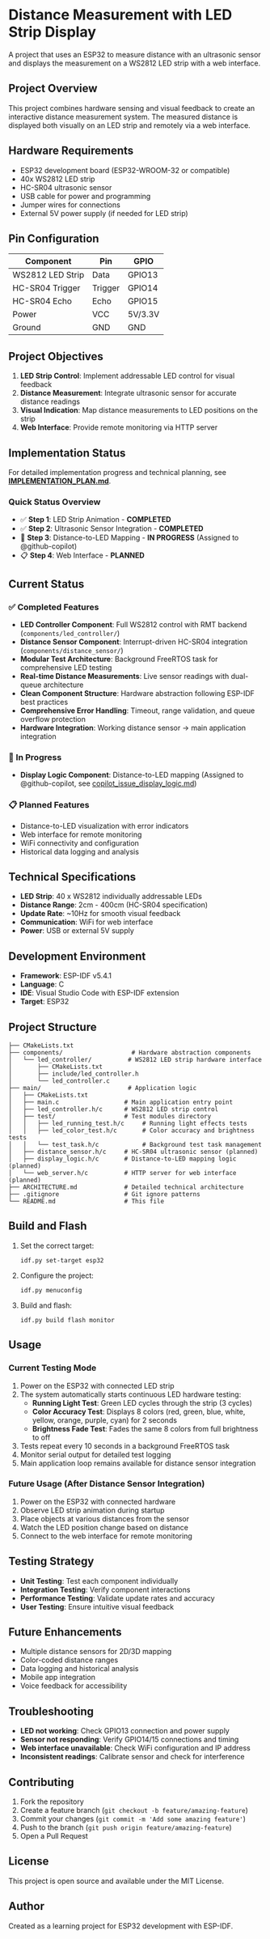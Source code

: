 # Distance Measurement with LED Strip Display

A project that uses an ESP32 to measure distance with an ultrasonic sensor and displays the measurement on a WS2812 LED strip with a web interface.

## Project Overview

This project combines hardware sensing and visual feedback to create an interactive distance measurement system. The measured distance is displayed both visually on an LED strip and remotely via a web interface.

## Hardware Requirements

- ESP32 development board (ESP32-WROOM-32 or compatible)
- 40x WS2812 LED strip
- HC-SR04 ultrasonic sensor
- USB cable for power and programming
- Jumper wires for connections
- External 5V power supply (if needed for LED strip)

## Pin Configuration

| Component | Pin | GPIO |
|-----------|-----|------|
| WS2812 LED Strip | Data | GPIO13 |
| HC-SR04 Trigger | Trigger | GPIO14 |
| HC-SR04 Echo | Echo | GPIO15 |
| Power | VCC | 5V/3.3V |
| Ground | GND | GND |

## Project Objectives

1. **LED Strip Control**: Implement addressable LED control for visual feedback
2. **Distance Measurement**: Integrate ultrasonic sensor for accurate distance readings
3. **Visual Indication**: Map distance measurements to LED positions on the strip
4. **Web Interface**: Provide remote monitoring via HTTP server

## Implementation Status

For detailed implementation progress and technical planning, see **[IMPLEMENTATION_PLAN.md](IMPLEMENTATION_PLAN.md)**.

### Quick Status Overview

- ✅ **Step 1**: LED Strip Animation - **COMPLETED**
- ✅ **Step 2**: Ultrasonic Sensor Integration - **COMPLETED** 
- 🔄 **Step 3**: Distance-to-LED Mapping - **IN PROGRESS** (Assigned to @github-copilot)
- 📋 **Step 4**: Web Interface - **PLANNED**

## Current Status

### ✅ Completed Features

- **LED Controller Component**: Full WS2812 control with RMT backend (`components/led_controller/`)
- **Distance Sensor Component**: Interrupt-driven HC-SR04 integration (`components/distance_sensor/`)
- **Modular Test Architecture**: Background FreeRTOS task for comprehensive LED testing
- **Real-time Distance Measurements**: Live sensor readings with dual-queue architecture
- **Clean Component Structure**: Hardware abstraction following ESP-IDF best practices
- **Comprehensive Error Handling**: Timeout, range validation, and queue overflow protection
- **Hardware Integration**: Working distance sensor → main application integration

### 🔄 In Progress

- **Display Logic Component**: Distance-to-LED mapping (Assigned to @github-copilot, see [copilot_issue_display_logic.md](copilot_issue_display_logic.md))

### 📋 Planned Features

- Distance-to-LED visualization with error indicators
- Web interface for remote monitoring
- WiFi connectivity and configuration
- Historical data logging and analysis

## Technical Specifications

- **LED Strip**: 40 x WS2812 individually addressable LEDs
- **Distance Range**: 2cm - 400cm (HC-SR04 specification)
- **Update Rate**: ~10Hz for smooth visual feedback
- **Communication**: WiFi for web interface
- **Power**: USB or external 5V supply

## Development Environment

- **Framework**: ESP-IDF v5.4.1
- **Language**: C
- **IDE**: Visual Studio Code with ESP-IDF extension
- **Target**: ESP32

## Project Structure

```
├── CMakeLists.txt
├── components/                   # Hardware abstraction components
│   └── led_controller/          # WS2812 LED strip hardware interface
│       ├── CMakeLists.txt
│       ├── include/led_controller.h
│       └── led_controller.c
├── main/                        # Application logic
│   ├── CMakeLists.txt
│   ├── main.c                  # Main application entry point
│   ├── led_controller.h/c      # WS2812 LED strip control
│   ├── test/                   # Test modules directory
│   │   ├── led_running_test.h/c     # Running light effects tests
│   │   ├── led_color_test.h/c       # Color accuracy and brightness tests
│   │   └── test_task.h/c            # Background test task management
│   ├── distance_sensor.h/c     # HC-SR04 ultrasonic sensor (planned)
│   ├── display_logic.h/c       # Distance-to-LED mapping logic (planned)
│   └── web_server.h/c          # HTTP server for web interface (planned)
├── ARCHITECTURE.md             # Detailed technical architecture
├── .gitignore                  # Git ignore patterns
└── README.md                   # This file
```

## Build and Flash

1. Set the correct target:
   ```
   idf.py set-target esp32
   ```

2. Configure the project:
   ```
   idf.py menuconfig
   ```

3. Build and flash:
   ```
   idf.py build flash monitor
   ```

## Usage

### Current Testing Mode

1. Power on the ESP32 with connected LED strip
2. The system automatically starts continuous LED hardware testing:
   - **Running Light Test**: Green LED cycles through the strip (3 cycles)
   - **Color Accuracy Test**: Displays 8 colors (red, green, blue, white, yellow, orange, purple, cyan) for 2 seconds
   - **Brightness Fade Test**: Fades the same 8 colors from full brightness to off
3. Tests repeat every 10 seconds in a background FreeRTOS task
4. Monitor serial output for detailed test logging
5. Main application loop remains available for distance sensor integration

### Future Usage (After Distance Sensor Integration)

1. Power on the ESP32 with connected hardware
2. Observe LED strip animation during startup
3. Place objects at various distances from the sensor
4. Watch the LED position change based on distance
5. Connect to the web interface for remote monitoring

## Testing Strategy

- **Unit Testing**: Test each component individually
- **Integration Testing**: Verify component interactions
- **Performance Testing**: Validate update rates and accuracy
- **User Testing**: Ensure intuitive visual feedback

## Future Enhancements

- Multiple distance sensors for 2D/3D mapping
- Color-coded distance ranges
- Data logging and historical analysis
- Mobile app integration
- Voice feedback for accessibility

## Troubleshooting

- **LED not working**: Check GPIO13 connection and power supply
- **Sensor not responding**: Verify GPIO14/15 connections and timing
- **Web interface unavailable**: Check WiFi configuration and IP address
- **Inconsistent readings**: Calibrate sensor and check for interference

## Contributing

1. Fork the repository
2. Create a feature branch (`git checkout -b feature/amazing-feature`)
3. Commit your changes (`git commit -m 'Add some amazing feature'`)
4. Push to the branch (`git push origin feature/amazing-feature`)
5. Open a Pull Request

## License

This project is open source and available under the MIT License.

## Author

Created as a learning project for ESP32 development with ESP-IDF.
